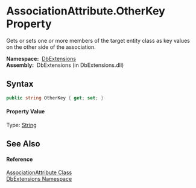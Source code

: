 AssociationAttribute.OtherKey Property
======================================
  Gets or sets one or more members of the target entity class as key values on the other side of the association.

  **Namespace:**  [DbExtensions][1]  
  **Assembly:**  DbExtensions (in DbExtensions.dll)

Syntax
------

```csharp
public string OtherKey { get; set; }
```

#### Property Value
Type: [String][2]

See Also
--------

#### Reference
[AssociationAttribute Class][3]  
[DbExtensions Namespace][1]  

[1]: ../README.md
[2]: http://msdn.microsoft.com/en-us/library/s1wwdcbf
[3]: README.md